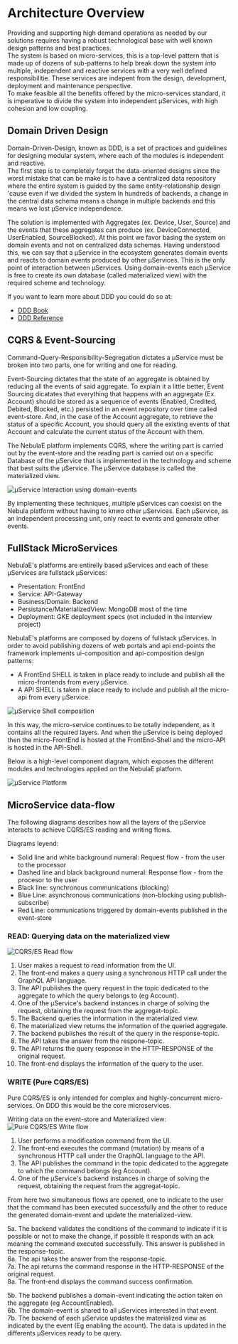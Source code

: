 # Architecture Overview

Providing and supporting high demand operations as needed by our solutions requires having a robust technological base with well known design patterns and best practices.  
The system is based on micro-services, this is a top-level pattern that is made up of dozens of sub-patterns to help break down the system into multiple, independent and reactive services with a very well defined responsibilitie.  These services are indepent from the design, development, deployment and maintenance perspective.  
To make feasible all the benefits offered by the micro-services standard, it is imperative to divide the system into independent µServices, with high cohesion and low coupling.  

## Domain Driven Design

Domain-Driven-Design, known as DDD, is a set of practices and guidelines for designing modular system, where each of the modules is independent and reactive.  
The first step is to completely forget the data-oriented designs since the worst mistake that can be make is to have a centralized data repository where the entire system is guided by the same entity-relationship design 'cause even if we divided the system In hundreds of backends, a change in the central data schema means a change in multiple backends and this means we lost µService independence.

The solution is implemented with Aggregates (ex. Device, User, Source) and the events that these aggregates can produce (ex. DeviceConnected, UserEnabled, SourceBlocked). At this point we favor basing the system on domain events and not on centralized data schemas. Having understood this, we can say that a µService in the ecosystem generates domain events and reacts to domain events produced by other µServices.  This is the only point of interaction between µServices. Using domain-events each µService is free to create its own database (called materialized view) with the required scheme and technology.  

If you want to learn more about DDD you could do so at:
- [DDD Book](https://www.amazon.com/Domain-Driven-Design-Tackling-Complexity-Software/dp/0321125215)
- [DDD Reference](https://domainlanguage.com/wp-content/uploads/2016/05/DDD_Reference_2015-03.pdf)

## CQRS & Event-Sourcing
Command-Query-Responsibility-Segregation dictates a µService must be broken into two parts, one for writing and one for reading.  

Event-Sourcing dictates that the state of an aggregate is obtained by reducing all the events of said aggregate. To explain it a little better, Event Sourcing dicatates that everything that happens with an aggregate (Ex. Account) should be stored as a sequence of events (Enabled, Credited, Debited, Blocked, etc.) persisted in an event repository over time called event-store. And, in the case of the Account aggregate, to retrieve the status of a specific Account, you should query all the existing events of that Account and calculate the current status of the Account with them.  

The NebulaE platform implements CQRS, where the writing part is carried out by the event-store and the reading part is carried out on a specific Database of the µService that is implemented in the technology and scheme that best suits the µService. The µService database is called the materialized view.  

![µService Interaction using domain-events](https://github.com/nebulae-interview/guideline/raw/master/res/service_interaction.png "µService Interaction using domain-events")

By implementing these techniques, multiple µServices can coexist on the Nebula platform without having to knwo other µServices. Each µService, as an independent processing unit, only react to events and generate other events.  

## FullStack MicroServices

NebulaE's platforms are entirelly based µServices and each of these µServices are fullstack µServices:
- Presentation: FrontEnd
- Service: API-Gateway
- Business/Domain: Backend
- Persistance/MaterializedView: MongoDB most of the time
- Deployment: GKE deployment specs (not included in the interview project)

NebulaE's platforms are composed by dozens of fullstack µServices.  In order to avoid publishing dozens of web portals and api end-points the framework implements ui-composition and api-composition design patterns:
- A FrontEnd SHELL is taken in place ready to include and publish all the micro-frontends from every µService.  
- A API SHELL is taken in place ready to include and publish all the micro-api from every µService.  


![µService Shell composition](https://github.com/nebulae-interview/guideline/raw/master/res/shell_composition.png "µService shell composition")

In this way, the micro-service continues to be totally independent, as it contains all the required layers.  And when the µService is being deployed then the micro-FrontEnd is hosted at the FrontEnd-Shell and the micro-API is hosted in the API-Shell.

Below is a high-level component diagram, which exposes the different modules and technologies applied on the NebulaE platform.

![µService Platform](https://github.com/nebulae-interview/guideline/raw/master/res/microservices_platform.png "µService Platform")

## MicroService data-flow

The following diagrams describes how all the layers of the µService interacts to achieve CQRS/ES reading and writing flows.  

Diagrams leyend:
- Solid line and white background numeral: Request flow - from the user to the processor
- Dashed line and black background numeral: Response flow -  from the procesor to the user
- Black line: synchronous communications (blocking)
- Blue Line: asynchronous communications (non-blocking using publish-subscribe)
- Red Line: communications triggered by domain-events published in the event-store

### READ: Querying data on the materialized view

![CQRS/ES Read flow](https://github.com/nebulae-interview/guideline/raw/master/res/read_workflow.png "CQRS/ES Read flow")

1. User makes a request to read information from the UI. 
2. The front-end makes a query using a synchronous HTTP call under the GraphQL API language.  
3. The API publishes the query request in the topic dedicated to the aggregate to which the query belongs to (eg Account). 
4. One of the µService's backend instances in charge of solving the request, obtaining the request from the aggregat-topic.  
5. The Backend queries the information in the materialized view. 
6. The materialized view returns the information of the queried aggregate. 
7. The backend publishes the result of the query in the response-topic. 
8. The API takes the answer from the respone-topic. 
9. The API returns the query response in the HTTP-RESPONSE of the original request. 
10. The front-end displays the information of the query to the user. 


### WRITE (Pure CQRS/ES)
Pure CQRS/ES is only intended for complex and highly-concurrent micro-services.  On DDD this would be the core microservices.

Writing data on the event-store and Materialized view:
![Pure CQRS/ES Write flow](https://github.com/nebulae-interview/guideline/raw/master/res/write_workflow_pure_cqrs_es.png "Pure CQRS/ES Write flow")

1. User performs a modification command from the UI. 
2. The front-end executes the command (mutation) by means of a synchronous HTTP call under the GraphQL language to the API.  
3. The API publishes the command in the topic dedicated to the aggregate to which the command belongs (eg Account). 
4. One of the µService's backend instances in charge of solving the request, obtaining the request from the aggregat-topic.  

From here two simultaneous flows are opened, one to indicate to the user that the command has been executed successfully and the other to reduce the generated domain-event and update the materialized-view.  

5a. The backend validates the conditions of the command to indicate if it is possible or not to make the change, if possible it responds with an ack meaning the command executed successfully. This answer is published in the response-topic.  
6a. The api takes the answer from the response-topic.  
7a. The api returns the command response in the HTTP-RESPONSE of the original request.  
8a. The front-end displays the command success confirmation.  


5b. The backend publishes a domain-event indicating the action taken on the aggregate (eg AccountEnabled).  
6b. The domain-event is shared to all µServices interested in that event.  
7b. The backend of each µService updates the materialized view as indicated by the event (Eg enabling the acount). The data is updated in the differents µServices ready to be query.  



